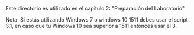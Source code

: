 Este directorio es utilizado en el capitulo 2: "Preparación del Laboratorio"

Nota:
Si estás utilizando Windows 7 o windows 10 1511 debes usar el script 3.1, en caso que tu Windows 10 sea superior a 1511 entonces usar el 3.
